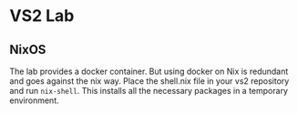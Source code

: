 # VS2 Lab
## NixOS
The lab provides a docker container.
But using docker on Nix is redundant and goes against the nix way.
Place the shell.nix file in your vs2 repository and run `nix-shell`.
This installs all the necessary packages in a temporary environment.
